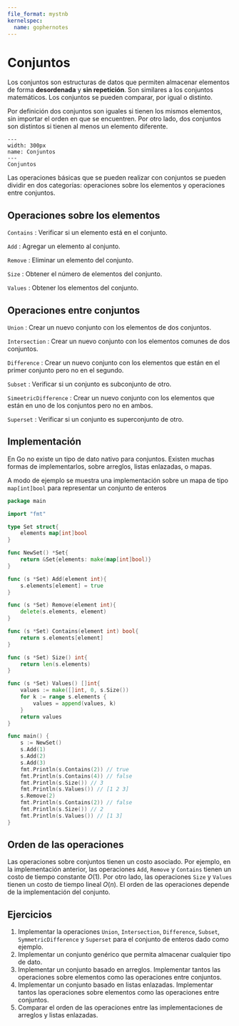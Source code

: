 ```yaml
---
file_format: mystnb
kernelspec:
  name: gophernotes
---
```


# Conjuntos

Los conjuntos son estructuras de datos que permiten almacenar elementos de forma **desordenada** y **sin repetición**. Son similares a los conjuntos matemáticos. Los conjuntos se pueden comparar, por igual o distinto.

Por definición dos conjuntos son iguales si tienen los mismos elementos, sin importar el orden en que se encuentren. Por otro lado, dos conjuntos son distintos si tienen al menos un elemento diferente.

```{figure} ../assets/images/Conjuntos.svg
---
width: 300px
name: Conjuntos
---
Conjuntos
```

Las operaciones básicas que se pueden realizar con conjuntos se pueden dividir en dos categorías: operaciones sobre los elementos y operaciones entre conjuntos.

## Operaciones sobre los elementos

`Contains`
: Verificar si un elemento está en el conjunto.

`Add`
: Agregar un elemento al conjunto.

`Remove`
: Eliminar un elemento del conjunto.

`Size`
: Obtener el número de elementos del conjunto.

`Values`
: Obtener los elementos del conjunto.

## Operaciones entre conjuntos

`Union`
: Crear un nuevo conjunto con los elementos de dos conjuntos.

`Intersection`
: Crear un nuevo conjunto con los elementos comunes de dos conjuntos.

`Difference`
: Crear un nuevo conjunto con los elementos que están en el primer conjunto pero no en el segundo.

`Subset`
: Verificar si un conjunto es subconjunto de otro.

`SimeetricDifference`
: Crear un nuevo conjunto con los elementos que están en uno de los conjuntos pero no en ambos.

`Superset`
: Verificar si un conjunto es superconjunto de otro.

## Implementación

En Go no existe un tipo de dato nativo para conjuntos. Existen muchas formas de implementarlos, sobre arreglos, listas enlazadas, o mapas.

A modo de ejemplo se muestra una implementación sobre un mapa de tipo `map[int]bool` para representar un conjunto de enteros

```go
package main

import "fmt"

type Set struct{
    elements map[int]bool
}

func NewSet() *Set{
    return &Set{elements: make(map[int]bool)}
}

func (s *Set) Add(element int){
    s.elements[element] = true
}

func (s *Set) Remove(element int){
    delete(s.elements, element)
}

func (s *Set) Contains(element int) bool{
    return s.elements[element]
}

func (s *Set) Size() int{
    return len(s.elements)
}

func (s *Set) Values() []int{
    values := make([]int, 0, s.Size())
    for k := range s.elements {
        values = append(values, k)
    }
    return values
}

func main() {
    s := NewSet()
    s.Add(1)
    s.Add(2)
    s.Add(3)
    fmt.Println(s.Contains(2)) // true
    fmt.Println(s.Contains(4)) // false
    fmt.Println(s.Size()) // 3
    fmt.Println(s.Values()) // [1 2 3]
    s.Remove(2)
    fmt.Println(s.Contains(2)) // false
    fmt.Println(s.Size()) // 2
    fmt.Println(s.Values()) // [1 3]
}
```

## Orden de las operaciones

Las operaciones sobre conjuntos tienen un costo asociado. Por ejemplo, en la implementación anterior, las operaciones `Add`, `Remove` y `Contains` tienen un costo de tiempo constante $O(1)$. Por otro lado, las operaciones `Size` y `Values` tienen un costo de tiempo lineal $O(n)$. El orden de las operaciones depende de la implementación del conjunto.

## Ejercicios

1. Implementar la operaciones `Union`, `Intersection`, `Difference`, `Subset`, `SymmetricDifference` y `Superset` para el conjunto de enteros dado como ejemplo.
2. Implementar un conjunto genérico que permita almacenar cualquier tipo de dato.
3. Implementar un conjunto basado en arreglos. Implementar tantos las operaciones sobre elementos como las operaciones entre conjuntos.
4. Implementar un conjunto basado en listas enlazadas. Implementar tantos las operaciones sobre elementos como las operaciones entre conjuntos.
5. Comparar el orden de las operaciones entre las implementaciones de arreglos y listas enlazadas.
